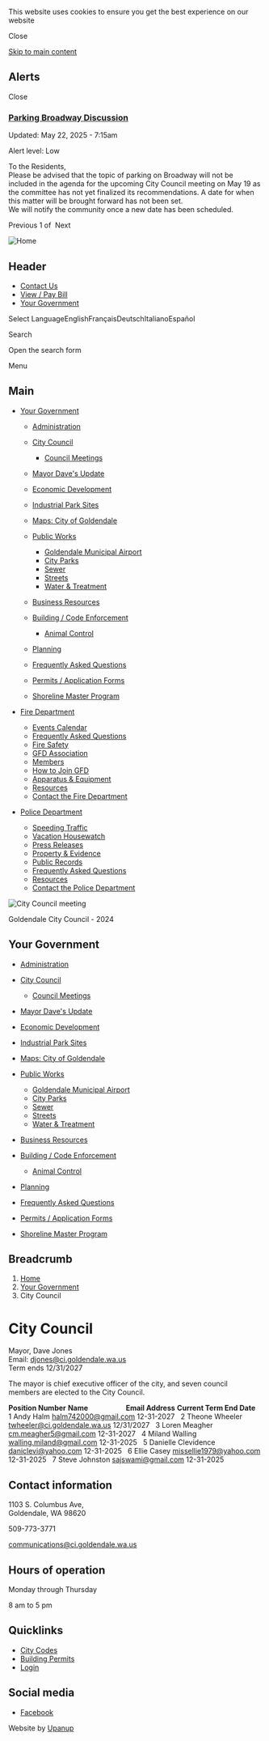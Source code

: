 This website uses cookies to ensure you get the best experience on our website

Close

[Skip to main content](https://www.ci.goldendale.wa.us/your-government/city-council/)

## Alerts

Close

### [Parking Broadway Discussion](https://www.ci.goldendale.wa.us/alerts/parking-broadway-discussion)

Updated: May 22, 2025 - 7:15am

Alert level: Low

To the Residents,  
Please be advised that the topic of parking on Broadway will not be included in the agenda for the upcoming City Council meeting on May 19 as the committee has not yet finalized its recommendations. A date for when this matter will be brought forward has not been set.  
We will notify the community once a new date has been scheduled.

Previous 1 of  Next

![Home](https://www.ci.goldendale.wa.us/sites/16/files/City%20of%20Goldendale%20logo%20CMYK%20_0.png)

## Header

- [Contact Us](https://www.ci.goldendale.wa.us/contact-us)
- [View / Pay Bill](https://www.invoicecloud.com/goldendale)
- [Your Government](https://www.ci.goldendale.wa.us/your-government)

Select LanguageEnglishFrançaisDeutschItalianoEspañol

Search

Open the search form

Menu

## Main

- [Your Government](https://www.ci.goldendale.wa.us/your-government)
  
  - [Administration](https://www.ci.goldendale.wa.us/your-government/administration)
  - [City Council](https://www.ci.goldendale.wa.us/your-government/city-council)
    
    - [Council Meetings](https://www.ci.goldendale.wa.us/your-government/city-council/council-meetings)
  - [Mayor Dave's Update](https://www.ci.goldendale.wa.us/your-government/mayor-daves-update)
  - [Economic Development](https://www.ci.goldendale.wa.us/your-government/economic-development)
  - [Industrial Park Sites](https://www.ci.goldendale.wa.us/your-government/industrial-park-sites)
  - [Maps: City of Goldendale](https://www.ci.goldendale.wa.us/your-government/maps-city-goldendale)
  - [Public Works](https://www.ci.goldendale.wa.us/your-government/public-works)
    
    - [Goldendale Municipal Airport](https://www.ci.goldendale.wa.us/public-works/goldendale-municipal-airport)
    - [City Parks](https://www.ci.goldendale.wa.us/your-government/public-works/city-parks)
    - [Sewer](https://www.ci.goldendale.wa.us/public-works/sewer)
    - [Streets](https://www.ci.goldendale.wa.us/public-works/streets)
    - [Water &amp; Treatment](https://www.ci.goldendale.wa.us/public-works/water-treatment)
  - [Business Resources](https://www.ci.goldendale.wa.us/your-government/business-resources)
  - [Building / Code Enforcement](https://www.ci.goldendale.wa.us/your-government/building-code-enforcement)
    
    - [Animal Control](https://www.ci.goldendale.wa.us/your-government/building-code-enforcement/animal-control)
  - [Planning](https://www.ci.goldendale.wa.us/your-government/planning)
  - [Frequently Asked Questions](https://www.ci.goldendale.wa.us/your-government/frequently-asked-questions)
  - [Permits / Application Forms](https://www.ci.goldendale.wa.us/your-government/permits-application-forms)
  - [Shoreline Master Program](https://www.ci.goldendale.wa.us/your-government/shoreline-master-program)
- [Fire Department](https://www.ci.goldendale.wa.us/fire-department)
  
  - [Events Calendar](https://www.ci.goldendale.wa.us/fire-department/events-calendar)
  - [Frequently Asked Questions](https://www.ci.goldendale.wa.us/fire-department/frequently-asked-questions)
  - [Fire Safety](https://www.ci.goldendale.wa.us/fire-department/fire-safety)
  - [GFD Association](https://www.ci.goldendale.wa.us/fire-department/gfd-association)
  - [Members](https://www.ci.goldendale.wa.us/fire-department/members)
  - [How to Join GFD](https://www.ci.goldendale.wa.us/fire-department/how-join-gfd)
  - [Apparatus &amp; Equipment](https://www.ci.goldendale.wa.us/fire-department/apparatus-equipment)
  - [Resources](https://www.ci.goldendale.wa.us/fire-department/resources)
  - [Contact the Fire Department](https://www.ci.goldendale.wa.us/fire-department/contact-fire-department)
- [Police Department](https://www.ci.goldendale.wa.us/police-department)
  
  - [Speeding Traffic](https://www.ci.goldendale.wa.us/police-department/speeding-traffic)
  - [Vacation Housewatch](https://www.ci.goldendale.wa.us/police-department/vacation-housewatch)
  - [Press Releases](https://www.ci.goldendale.wa.us/police-department/press-releases)
  - [Property &amp; Evidence](https://www.ci.goldendale.wa.us/police-department/property-evidence)
  - [Public Records](https://www.ci.goldendale.wa.us/police-department/public-records)
  - [Frequently Asked Questions](https://www.ci.goldendale.wa.us/police-department/frequently-asked-questions)
  - [Resources](https://www.ci.goldendale.wa.us/police-department/resources)
  - [Contact the Police Department](https://www.ci.goldendale.wa.us/police-department/contact-police-department)

![City Council meeting](https://www.ci.goldendale.wa.us/sites/16/files/styles/4_1/public/2024-02/City%20Council%201.jpg?itok=CB4UeW0o)

Goldendale City Council - 2024

## Your Government

- [Administration](https://www.ci.goldendale.wa.us/your-government/administration)
- [City Council](https://www.ci.goldendale.wa.us/your-government/city-council)
  
  - [Council Meetings](https://www.ci.goldendale.wa.us/your-government/city-council/council-meetings)
- [Mayor Dave's Update](https://www.ci.goldendale.wa.us/your-government/mayor-daves-update)
- [Economic Development](https://www.ci.goldendale.wa.us/your-government/economic-development)
- [Industrial Park Sites](https://www.ci.goldendale.wa.us/your-government/industrial-park-sites)
- [Maps: City of Goldendale](https://www.ci.goldendale.wa.us/your-government/maps-city-goldendale)
- [Public Works](https://www.ci.goldendale.wa.us/your-government/public-works)
  
  - [Goldendale Municipal Airport](https://www.ci.goldendale.wa.us/public-works/goldendale-municipal-airport)
  - [City Parks](https://www.ci.goldendale.wa.us/your-government/public-works/city-parks)
  - [Sewer](https://www.ci.goldendale.wa.us/public-works/sewer)
  - [Streets](https://www.ci.goldendale.wa.us/public-works/streets)
  - [Water &amp; Treatment](https://www.ci.goldendale.wa.us/public-works/water-treatment)
- [Business Resources](https://www.ci.goldendale.wa.us/your-government/business-resources)
- [Building / Code Enforcement](https://www.ci.goldendale.wa.us/your-government/building-code-enforcement)
  
  - [Animal Control](https://www.ci.goldendale.wa.us/your-government/building-code-enforcement/animal-control)
- [Planning](https://www.ci.goldendale.wa.us/your-government/planning)
- [Frequently Asked Questions](https://www.ci.goldendale.wa.us/your-government/frequently-asked-questions)
- [Permits / Application Forms](https://www.ci.goldendale.wa.us/your-government/permits-application-forms)
- [Shoreline Master Program](https://www.ci.goldendale.wa.us/your-government/shoreline-master-program)

## Breadcrumb

1. [Home](https://www.ci.goldendale.wa.us)
2. [Your Government](https://www.ci.goldendale.wa.us/your-government)
3. City Council

# City Council

Mayor, Dave Jones  
Email: [djones@ci.goldendale.wa.us](mailto:djones@ci.goldendale.wa.us)  
Term ends 12/31/2027

The mayor is chief executive officer of the city, and seven council members are elected to the City Council.

**Position Number** **Name**                   **Email Address** **Current Term End Date**    1 Andy Halm [halm742000@gmail.com](mailto:halm742000@gmail.com) 12-31-2027   2 Theone Wheeler [twheeler@ci.goldendale.wa.us](mailto:twheeler@ci.goldendale.wa.us) 12/31/2027   3 Loren Meagher [cm.meagher5@gmail.com](mailto:cm.meagher5@gmail.com) 12-31-2027   4 Miland Walling [walling.miland@gmail.com](mailto:walling.miland@gmail.com) 12-31-2025   5 Danielle Clevidence [daniclevi@yahoo.com](mailto:daniclevi@yahoo.com) 12-31-2025   6 Ellie Casey [missellie1979@yahoo.com](mailto:missellie1979@yahoo.com) 12-31-2025   7 Steve Johnston [sajswami@gmail.com](mailto:sajswami@gmail.com) 12-31-2025  

## Contact information

1103 S. Columbus Ave,  
Goldendale, WA 98620

509-773-3771

[communications@ci.goldendale.wa.us](mailto:communications@ci.goldendale.wa.us)

## Hours of operation

Monday through Thursday

8 am to 5 pm

## Quicklinks

- [City Codes](https://www.codepublishing.com/WA/Goldendale)
- [Building Permits](https://goldendalewa.portal.iworq.net/portalhome/goldendalewa)
- [Login](https://www.ci.goldendale.wa.us/user/login)

## Social media

- [Facebook](https://www.facebook.com/cityofgoldendale)

Website by [Upanup](https://www.upanup.com)